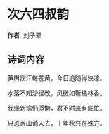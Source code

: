 # 次六四叔韵

**作者**: 刘子翚

## 诗词内容

笋舆霑汗每苍黄，今日追随得快凉。

水落不知沙径改，风微如靳橘林香。

我缘新病仍添懒，君不时来有底忙。

只恐家山诮人去，十年秋兴在殊方。

